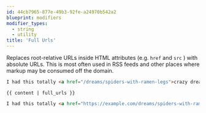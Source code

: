 ```yaml
---
id: 44cb7965-877e-49b3-92fe-a24970b542a2
blueprint: modifiers
modifier_types:
  - string
  - utility
title: 'Full Urls'
---
```

Replaces root-relative URLs inside HTML attributes (e.g. `href` and `src` ) with absolute URLs. This is most often used in RSS feeds and other places where markup may be consumed off the domain.

```html
I had this totally <a href="/dreams/spiders-with-ramen-legs">crazy dream</a> last night and I know you want to hear all about it!
```

```
{{ content | full_urls }}
```

```html
I had this totally <a href="https://example.com/dreams/spiders-with-ramen-legs">crazy dream</a> last night and I know you want to hear all about it!
```
